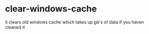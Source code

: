 # clear-windows-cache


it clears old windows cache  which takes up gb's of data if you haven cleaned it

